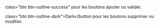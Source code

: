 class="btn btn-outline-success" pour les boutons ajouter ou valider.

class="btn btn-outline-dark">Dark</button pour les boutons supprimer ou modifier.


